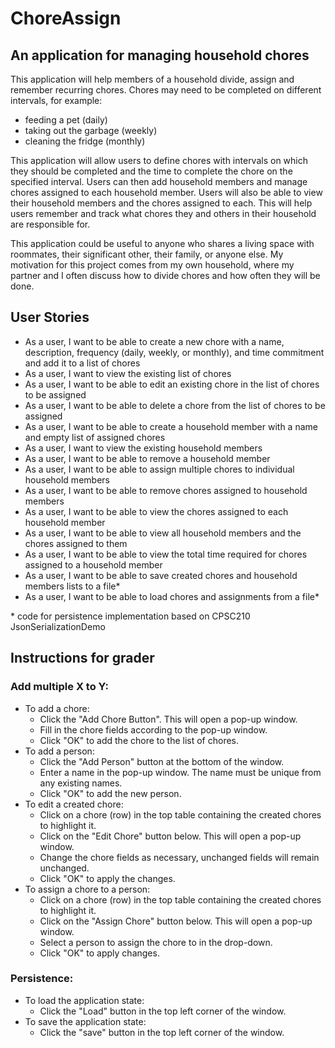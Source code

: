 # ChoreAssign

## An application for managing household chores

This application will help members of a household divide, assign and remember recurring chores. Chores 
may need to be completed on different intervals, for example:

- feeding a pet (daily)
- taking out the garbage (weekly)
- cleaning the fridge (monthly)

This application will allow users to define chores with intervals on which they should be completed and the time to
complete the chore on the specified interval. Users can then add household members and manage chores assigned to each 
household member. Users will also be able to view their household members and the chores assigned to each. 
This will help users remember and track what chores they and others in their household are responsible for. 

This application could be useful to anyone who shares a living space with roommates, their significant
other, their family, or anyone else. My motivation for this project comes from my own household, where my partner and I
often discuss how to divide chores and how often they will be done.

## User Stories

- As a user, I want to be able to create a new chore with a name, description, frequency (daily, weekly, or monthly), 
  and time commitment and add it to a list of chores
- As a user, I want to view the existing list of chores
- As a user, I want to be able to edit an existing chore in the list of chores to be assigned
- As a user, I want to be able to delete a chore from the list of chores to be assigned
- As a user, I want to be able to create a household member with a name and empty list of assigned chores
- As a user, I want to view the existing household members
- As a user, I want to be able to remove a household member
- As a user, I want to be able to assign multiple chores to individual household members
- As a user, I want to be able to remove chores assigned to household members
- As a user, I want to be able to view the chores assigned to each household member
- As a user, I want to be able to view all household members and the chores assigned to them
- As a user, I want to be able to view the total time required for chores assigned to a household member
- As a user, I want to be able to save created chores and household members lists to a file*
- As a user, I want to be able to load chores and assignments from a file*

\* code for persistence implementation based on CPSC210 JsonSerializationDemo

## Instructions for grader

### Add multiple X to Y:
- To add a chore:
  - Click the "Add Chore Button". This will open a pop-up window.
  - Fill in the chore fields according to the pop-up window.
  - Click "OK" to add the chore to the list of chores.
- To add a person:
  - Click the "Add Person" button at the bottom of the window.
  - Enter a name in the pop-up window. The name must be unique from any existing names.
  - Click "OK" to add the new person.
- To edit a created chore:
  - Click on a chore (row) in the top table containing the created chores to highlight it.
  - Click on the "Edit Chore" button below. This will open a pop-up window.
  - Change the chore fields as necessary, unchanged fields will remain unchanged.
  - Click "OK" to apply the changes.
- To assign a chore to a person:
  - Click on a chore (row) in the top table containing the created chores to highlight it.
  - Click on the "Assign Chore" button below. This will open a pop-up window.
  - Select a person to assign the chore to in the drop-down.
  - Click "OK" to apply changes.

### Persistence:
- To load the application state:
  - Click the "Load" button in the top left corner of the window.
- To save the application state:
  - Click the "save" button in the top left corner of the window.